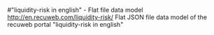 #"liquidity-risk in english" - Flat file data model
http://en.recuweb.com/liquidity-risk/
Flat JSON file data model of the recuweb portal "liquidity-risk in english"
